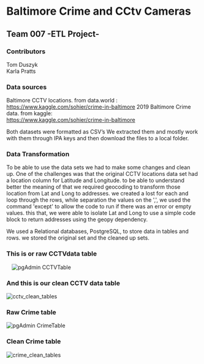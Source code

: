 # Baltimore Crime and CCtv Cameras

## Team 007 -ETL Project-

### Contributors
Tom Duszyk<br/>
Karla Pratts

### Data sources

Baltimore CCTV locations. from data.world : <br/>
https://www.kaggle.com/sohier/crime-in-baltimore
2019 Baltimore Crime data. from kaggle:<br/>
 https://www.kaggle.com/sohier/crime-in-baltimore 

Both datasets were formatted as CSV’s 
We extracted them and mostly work with them through IPA keys and then download the files to a local folder.

### Data Transformation
To be able to use the data sets we had to make some changes and clean up.
One of the challenges was that the original CCTV locations data set had a location column for Latitude and Longitude.
to be able to understand better the meaning of that we required geocoding to transform those location from Lat and Long to addresses.
we created a lost for each and loop through the rows, while separation the values on the ',', we used the command 'except' to allow the code to run if there was an error or empty values.
this that, we were able to isolate Lat and Long to use a simple code block to return addresses using the geopy dependency.

We used a Relational databases, PostgreSQL, to store data in tables and rows. we stored the original set and the cleaned up sets.

### This is or raw CCTVdata table
 ![pgAdmin CCTVTable](https://user-images.githubusercontent.com/46768393/61580745-2b2a4780-aae3-11e9-9d0b-6d47ba59f5ed.png)

### And this is our clean CCTV data table
  ![cctv_clean_tables](https://user-images.githubusercontent.com/46768393/61580606-24e79b80-aae2-11e9-9324-c93762233e9c.png)

### Raw Crime table
 ![pgAdmin CrimeTable](https://user-images.githubusercontent.com/46768393/61580772-5f056d00-aae3-11e9-90ec-2948cfe1b2b9.png)

### Clean Crime table
 ![crime_clean_tables](https://user-images.githubusercontent.com/46768393/61580776-6cbaf280-aae3-11e9-93d4-95a17b208d46.png)




